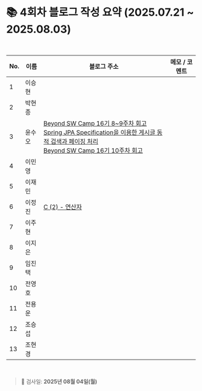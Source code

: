 # 📚 4회차 블로그 작성 요약 (2025.07.21 ~ 2025.08.03)

<br>

| No. | 이름   | 블로그 주소                                           | 메모 / 코멘트 |
|-----|--------|--------------------------------------------------------|----------------|
| 1   | 이승현 |                                                        |                |
| 2   | 박현종 |                                                        |                |
| 3   | 윤수오 | [Beyond SW Camp 16기 8~9주차 회고](https://velog.io/@dbstndh12/Beyond-SW-Camp-16%EA%B8%B0-89%EC%A3%BC%EC%B0%A8-%ED%9A%8C%EA%B3%A0) <br>[Spring JPA Specification을 이용한 게시글 동적 검색과 페이징 처리](https://velog.io/@dbstndh12/Spring-JPA-Specification%EC%9D%84-%EC%9D%B4%EC%9A%A9%ED%95%9C-%EA%B2%8C%EC%8B%9C%EA%B8%80-%EB%8F%99%EC%A0%81-%EA%B2%80%EC%83%89%EA%B3%BC-%ED%8E%98%EC%9D%B4%EC%A7%95-%EC%B2%98%EB%A6%AC) <br> [Beyond SW Camp 16기 10주차 회고](https://velog.io/@dbstndh12/Beyond-SW-Camp-16%EA%B8%B0-10%EC%A3%BC%EC%B0%A8-%ED%9A%8C%EA%B3%A0)                                                    |                |
| 4   | 이민영 |                                                        |                |
| 5   | 이재민 |                                                        |                |
| 6   | 이정진 | [C (2) - 연산자](https://freshdev.tistory.com/58)                                                       |                |
| 7   | 이주현 |                                                        |                |
| 8   | 이지은 |                                                        |                |
| 9   | 임진택 |                                                        |                |
| 10  | 전영호 |                                                        |                |
| 11  | 전용운 |                                                        |                |
| 12  | 조승섭 |                                                        |                |
| 13  | 조현경 |                                                        |                |

<br>

> 📌 검사일: **2025년 08월 04일(월)**
